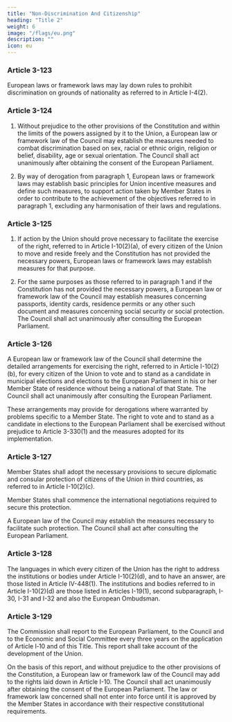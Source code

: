 ```yaml
---
title: "Non-Discrimination And Citizenship"
heading: "Title 2"
weight: 6
image: "/flags/eu.png"
description: ""
icon: eu
---
```




### Article 3-123

European laws or framework laws may lay down rules to prohibit discrimination on grounds of
nationality as referred to in Article I-4(2).

### Article 3-124

1. Without prejudice to the other provisions of the Constitution and within the limits of the powers assigned by it to the Union, a European law or framework law of the Council may establish the measures needed to combat discrimination based on sex, racial or ethnic origin, religion or belief, disability, age or sexual orientation. The Council shall act unanimously after obtaining the consent of the European Parliament.

2. By way of derogation from paragraph 1, European laws or framework laws may establish basic principles for Union incentive measures and define such measures, to support action taken by Member States in order to contribute to the achievement of the objectives referred to in paragraph 1, excluding any harmonisation of their laws and regulations.

### Article 3-125

1. If action by the Union should prove necessary to facilitate the exercise of the right, referred to in Article I-10(2)(a), of every citizen of the Union to move and reside freely and the Constitution has not provided the necessary powers, European laws or framework laws may establish measures for that purpose.

2. For the same purposes as those referred to in paragraph 1 and if the Constitution has not provided the necessary powers, a European law or framework law of the Council may establish measures concerning passports, identity cards, residence permits or any other such document and measures concerning social security or social protection. The Council shall act unanimously after consulting the European Parliament.

### Article 3-126

A European law or framework law of the Council shall determine the detailed arrangements for exercising the right, referred to in Article I-10(2)(b), for every citizen of the Union to vote and to stand as a candidate in municipal elections and elections to the European Parliament in his or her Member State of residence without being a national of that State. The Council shall act unanimously after consulting the European Parliament. 

These arrangements may provide for derogations where warranted by problems specific to a Member State.
The right to vote and to stand as a candidate in elections to the European Parliament shall be
exercised without prejudice to Article 3-330(1) and the measures adopted for its implementation.

### Article 3-127

Member States shall adopt the necessary provisions to secure diplomatic and consular protection of citizens of the Union in third countries, as referred to in Article I-10(2)(c).

Member States shall commence the international negotiations required to secure this protection.

A European law of the Council may establish the measures necessary to facilitate such protection. The Council shall act after consulting the European Parliament.

### Article 3-128

The languages in which every citizen of the Union has the right to address the institutions or bodies
under Article I-10(2)(d), and to have an answer, are those listed in Article IV-448(1). The institutions
and bodies referred to in Article I-10(2)(d) are those listed in Articles I-19(1), second subparagraph, I-
30, I-31 and I-32 and also the European Ombudsman.

### Article 3-129

The Commission shall report to the European Parliament, to the Council and to the Economic and
Social Committee every three years on the application of Article I‑10 and of this Title. This report
shall take account of the development of the Union.

On the basis of this report, and without prejudice to the other provisions of the Constitution, a European law or framework law of the Council may add to the rights laid down in Article I-10. The Council shall act unanimously after obtaining the consent of the European Parliament. The law or framework law concerned shall not enter into force until it is approved by the Member States in accordance with their respective constitutional requirements.
